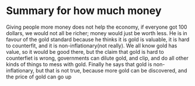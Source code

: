 # Summary for how much money

Giving people more money does not help the economy, if everyone got 100 dollars, we would not all be richer; money would just be worth less. He is in favour of the gold standard because he thinks it is gold is valuable, it is hard to counterfit, and it is non-inflationary(not really). We all know gold has value, so it would be good there, but the claim that gold is hard to counterfiet is wrong, governments can dilute gold, and clip, and do all other kinds of things to mess with gold. Finally he says that gold is non-inflationary, but that is not true, because more gold can be discovered, and the price of gold can go up
